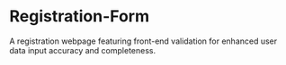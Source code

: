# Registration-Form
A registration webpage featuring front-end validation for enhanced user data input accuracy and completeness.
